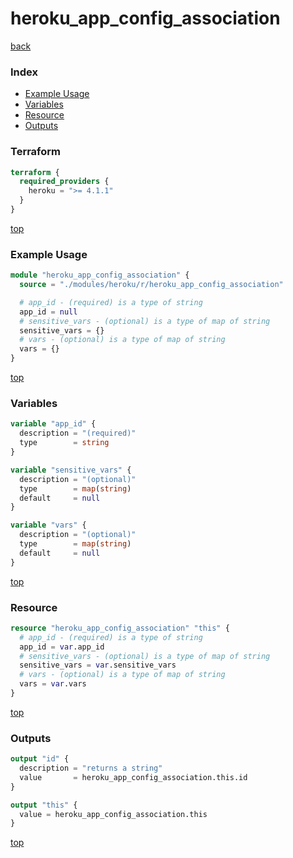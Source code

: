 # heroku_app_config_association

[back](../heroku.md)

### Index

- [Example Usage](#example-usage)
- [Variables](#variables)
- [Resource](#resource)
- [Outputs](#outputs)

### Terraform

```terraform
terraform {
  required_providers {
    heroku = ">= 4.1.1"
  }
}
```

[top](#index)

### Example Usage

```terraform
module "heroku_app_config_association" {
  source = "./modules/heroku/r/heroku_app_config_association"

  # app_id - (required) is a type of string
  app_id = null
  # sensitive_vars - (optional) is a type of map of string
  sensitive_vars = {}
  # vars - (optional) is a type of map of string
  vars = {}
}
```

[top](#index)

### Variables

```terraform
variable "app_id" {
  description = "(required)"
  type        = string
}

variable "sensitive_vars" {
  description = "(optional)"
  type        = map(string)
  default     = null
}

variable "vars" {
  description = "(optional)"
  type        = map(string)
  default     = null
}
```

[top](#index)

### Resource

```terraform
resource "heroku_app_config_association" "this" {
  # app_id - (required) is a type of string
  app_id = var.app_id
  # sensitive_vars - (optional) is a type of map of string
  sensitive_vars = var.sensitive_vars
  # vars - (optional) is a type of map of string
  vars = var.vars
}
```

[top](#index)

### Outputs

```terraform
output "id" {
  description = "returns a string"
  value       = heroku_app_config_association.this.id
}

output "this" {
  value = heroku_app_config_association.this
}
```

[top](#index)